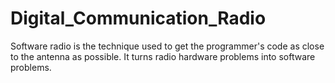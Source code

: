 # Digital_Communication_Radio
Software radio is the technique used to get the programmer's code as close to the antenna as possible. It turns radio hardware problems into software problems.
